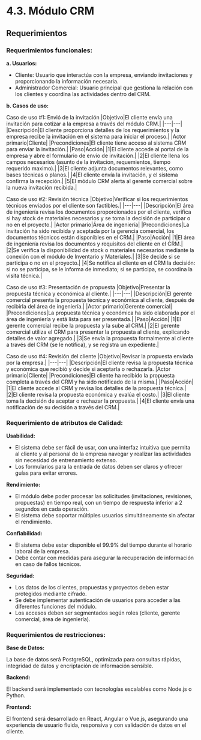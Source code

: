 # 4.3. Módulo CRM
## Requerimientos
### Requerimientos funcionales:
**a. Usuarios:**

- Cliente: Usuario que interactúa con la empresa, enviando invitaciones y proporcionando la información necesaria.
- Administrador Comercial: Usuario principal que gestiona la relación con los clientes y coordina las actividades dentro del CRM.

**b. Casos de uso:**

Caso de uso #1: Envió de la invitación
|Objetivo|El cliente envía una invitación para cotizar a la empresa a través del módulo CRM.|
|---|---|
|Descripción|El cliente proporciona detalles de los requerimientos y la empresa recibe la invitación en el sistema para iniciar el proceso.|
|Actor primario|Cliente|
|Precondiciones|El cliente tiene acceso al sistema CRM para enviar la invitación.|
|Paso|Acción|
|1|El cliente accede al portal de la empresa y abre el formulario de envío de invitación.|
|2|El cliente llena los campos necesarios (asunto de la invitacion, requemientos, tiempo requerido maximo).|
|3|El cliente adjunta documentos relevantes, como bases técnicas o planos.|
|4|El cliente envía la invitación, y el sistema confirma la recepción.|
|5|El módulo CRM alerta al gerente comercial sobre la nueva invitación recibida.|

Caso de uso #2: Revisión técnica
|Objetivo|Verificar si los requerimientos técnicos enviados por el cliente son factibles.|
|---|---|
|Descripción|El área de ingeniería revisa los documentos proporcionados por el cliente, verifica si hay stock de materiales necesarios y se toma la decisión de participar o no en el proyecto.|
|Actor primario|Área de ingeniería|
|Precondiciones|La invitación ha sido recibida y aceptada por la gerencia comercial, los documentos técnicos están disponibles en el CRM.|
|Paso|Acción|
|1|El área de ingeniería revisa los documentos y requisitos del cliente en el CRM.|
|2|Se verifica la disponibilidad de stock o materiales necesarios mediante la conexión con el módulo de Inventario y Materiales.|
|3|Se decide si se participa o no en el proyecto.|
|4|Se notifica al cliente en el CRM la decisión: si no se participa, se le informa de inmediato; si se participa, se coordina la visita técnica.|

Caso de uso #3: Presentación de propuesta
|Objetivo|Presentar la propuesta técnica y económica al cliente.|
|---|---|
|Descripción|El gerente comercial presenta la propuesta técnica y económica al cliente, después de recibirla del área de ingeniería.|
|Actor primario|Gerente comercial|
|Precondiciones|La propuesta técnica y económica ha sido elaborada por el área de ingeniería y está lista para ser presentada.|
|Paso|Acción|
|1|El gerente comercial recibe la propuesta y la sube al CRM.|
|2|El gerente comercial utiliza el CRM para presentar la propuesta al cliente, explicando detalles de valor agregado.|
|3|Se envía la propuesta formalmente al cliente a través del CRM (se le notifica), y se registra un expediente.|

Caso de uso #4: Revisión del cliente
|Objetivo|Revisar la propuesta enviada por la empresa.|
|---|---|
|Descripción|El cliente revisa la propuesta técnica y económica que recibió y decide si aceptarla o rechazarla.
|Actor primario|Cliente|
|Precondiciones|El cliente ha recibido la propuesta completa a través del CRM y ha sido notificado de la misma.|
|Paso|Acción|
|1|El cliente accede al CRM y revisa los detalles de la propuesta técnica.|
|2|El cliente revisa la propuesta económica y evalúa el costo.|
|3|El cliente toma la decisión de aceptar o rechazar la propuesta.|
|4|El cliente envía una notificación de su decisión a través del CRM.|

### Requerimiento de atributos de Calidad:
**Usabilidad:**

- El sistema debe ser fácil de usar, con una interfaz intuitiva que permita al cliente y al personal de la empresa navegar y realizar las actividades sin necesidad de entrenamiento extenso.
- Los formularios para la entrada de datos deben ser claros y ofrecer guías para evitar errores.

**Rendimiento:**
- El módulo debe poder procesar las solicitudes (invitaciones, revisiones, propuestas) en tiempo real, con un tiempo de respuesta inferior a 2 segundos en cada operación.
- El sistema debe soportar múltiples usuarios simultáneamente sin afectar el rendimiento.

**Confiabilidad:**

- El sistema debe estar disponible el 99.9% del tiempo durante el horario laboral de la empresa.
- Debe contar con medidas para asegurar la recuperación de información en caso de fallos técnicos.

**Seguridad:**

- Los datos de los clientes, propuestas y proyectos deben estar protegidos mediante cifrado.
- Se debe implementar autenticación de usuarios para acceder a las diferentes funciones del módulo.
- Los accesos deben ser segmentados según roles (cliente, gerente comercial, área de ingeniería).

### Requerimientos de restricciones:

**Base de Datos:** 

La base de datos será PostgreSQL, optimizada para consultas rápidas, integridad de datos y encriptación de información sensible.

**Backend:**

El backend será implementado con tecnologías escalables como Node.js o Python.

**Frontend:**

El frontend será desarrollado en React, Angular o Vue.js, asegurando una experiencia de usuario fluida, responsiva y con validación de datos en el cliente.
